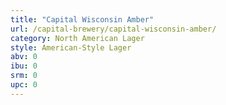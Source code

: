 ```yaml
---
title: "Capital Wisconsin Amber"
url: /capital-brewery/capital-wisconsin-amber/
category: North American Lager
style: American-Style Lager
abv: 0
ibu: 0
srm: 0
upc: 0
---
```


